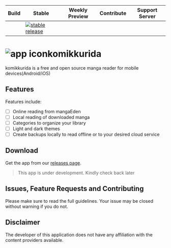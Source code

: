 | Build | Stable | Weekly Preview | Contribute | Support Server |
|-------|----------|---------|------------|---------|
|  | [![stable release](https://img.shields.io/github/release/mastersam07/komikkurida.svg?maxAge=3600&label=download)](https://github.com/mastersam07/komikkurida/releases) |  |  |  |


# ![app icon](./.github/readme-images/app-icon.png)komikkurida
komikkurida is a free and open source manga reader for mobile devices(Android/iOS)

<!--![screenshots of app](./.github/readme-images/screens.png)-->

## Features

Features include:
* [ ] Online reading from mangaEden
* [ ] Local reading of downloaded manga
* [ ] Categories to organize your library
* [ ] Light and dark themes
* [ ] Create backups locally to read offline or to your desired cloud service

## Download
Get the app from our [releases page](https://github.com/mastersam07/komikkurida/releases).

> This app is under development. Kindly check back later
<!--If you want to try new features before they get to the stable release, you can download the preview version [here](http://tachiyomi.kanade.eu/latest).-->

## Issues, Feature Requests and Contributing

Please make sure to read the full guidelines. Your issue may be closed without warning if you do not.

<!--<details><summary>Issues</summary>-->

<!--1. **Before reporting a new issue, take a look at the [FAQ](https://github.com/inorichi/tachiyomi/wiki/FAQ), the [changelog](https://github.com/inorichi/tachiyomi/releases) and the already opened [issues](https://github.com/inorichi/tachiyomi/issues).**-->
<!--2. If you are unsure, ask here: [![Discord](https://img.shields.io/discord/349436576037732353.svg)](https://discord.gg/tachiyomi)-->

<!--</details>-->

<!--<details><summary>Bugs</summary>-->

<!--* Include version (Setting > About > Version)-->
<!-- * If not latest, try updating, it may have already been solved-->
<!-- * Preview version is equal to the number of commits as seen in the main page-->
<!--* Include steps to reproduce (if not obvious from description)-->
<!--* Include screenshot (if needed)-->
<!--* If it could be device-dependent, try reproducing on another device (if possible)-->
<!--* For large logs use http://pastebin.com/ (or similar)-->
<!--* Don't group unrelated requests into one issue-->

<!--DO: https://github.com/inorichi/tachiyomi/issues/24 https://github.com/inorichi/tachiyomi/issues/71-->

<!--DON'T: https://github.com/inorichi/tachiyomi/issues/75-->

<!--</details>-->

<!--<details><summary>Feature Requests</summary>-->

<!--* Write a detailed issue, explaining what it should do or how. Avoid writing just "like X app does"-->
<!--* Include screenshot (if needed)-->

<!--Catalogue requests should be created at https://github.com/inorichi/tachiyomi-extensions, they do not belong in this repository.-->
<!--</details>-->

<!--## FAQ-->

<!--[See our website.](https://tachiyomi.org/)-->
<!--You can also reach out to us on [Discord](https://discord.gg/tachiyomi).-->

<!--## License-->

<!--    Copyright 2015 Javier Tomás-->

<!--    Licensed under the Apache License, Version 2.0 (the "License");-->
<!--    you may not use this file except in compliance with the License.-->
<!--    You may obtain a copy of the License at-->

<!--    http://www.apache.org/licenses/LICENSE-2.0-->

<!--    Unless required by applicable law or agreed to in writing, software-->
<!--    distributed under the License is distributed on an "AS IS" BASIS,-->
<!--    WITHOUT WARRANTIES OR CONDITIONS OF ANY KIND, either express or implied.-->
<!--    See the License for the specific language governing permissions and-->
<!--    limitations under the License.-->

## Disclaimer

The developer of this application does not have any affiliation with the content providers available.
